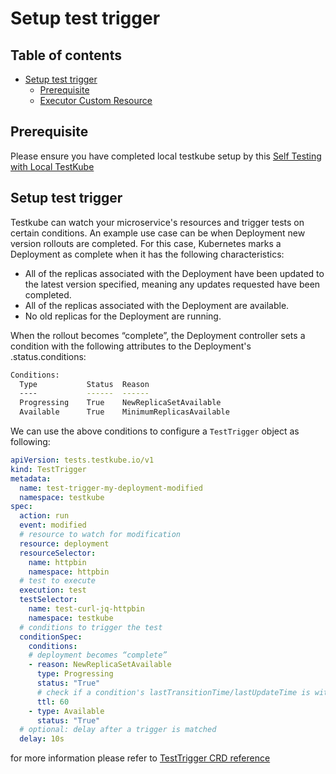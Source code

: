 # Setup test trigger

## Table of contents

- [Setup test trigger](#setup-your-own-executor)
  - [Prerequisite](#Prerequisite)
  - [Executor Custom Resource](#Executor-Custom-Resource)
  
## Prerequisite
Please ensure you have completed local testkube setup by this [Self Testing with Local TestKube](bootstrap_local_testkube.md) 

## Setup test trigger

Testkube can watch your microservice's resources and trigger tests on certain conditions. An example use case can be when Deployment new version rollouts are completed.
For this case, Kubernetes marks a Deployment as complete when it has the following characteristics:

- All of the replicas associated with the Deployment have been updated to the latest version specified, meaning any updates requested have been completed.
- All of the replicas associated with the Deployment are available.
- No old replicas for the Deployment are running.

When the rollout becomes “complete”, the Deployment controller sets a condition with the following attributes to the Deployment's .status.conditions:

```sh
Conditions:
  Type           Status  Reason
  ----           ------  ------
  Progressing    True    NewReplicaSetAvailable
  Available      True    MinimumReplicasAvailable
```

We can use the above conditions to configure a `TestTrigger` object as following:

```yaml
apiVersion: tests.testkube.io/v1
kind: TestTrigger
metadata:
  name: test-trigger-my-deployment-modified
  namespace: testkube
spec:
  action: run
  event: modified
  # resource to watch for modification
  resource: deployment
  resourceSelector:
    name: httpbin
    namespace: httpbin
  # test to execute
  execution: test
  testSelector:
    name: test-curl-jq-httpbin
    namespace: testkube
  # conditions to trigger the test
  conditionSpec:
    conditions:
    # deployment becomes “complete”
    - reason: NewReplicaSetAvailable
      type: Progressing
      status: "True"
      # check if a condition's lastTransitionTime/lastUpdateTime is within this duration. avoids triggers on old conditions.
      ttl: 60
    - type: Available 
      status: "True"
  # optional: delay after a trigger is matched
  delay: 10s
```

for more information please refer to [TestTrigger CRD reference](https://docs.testkube.io/articles/crds-reference/#testtriggerspec)
